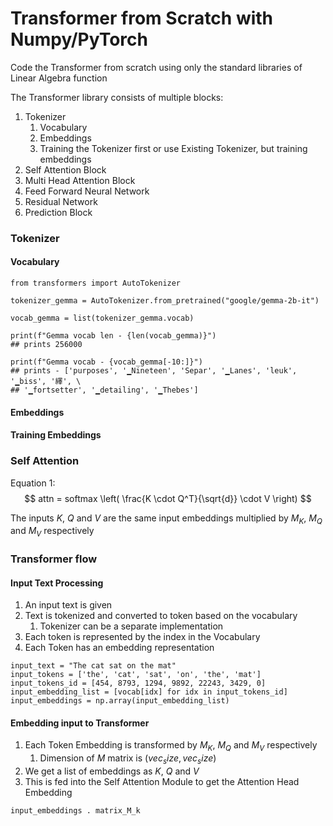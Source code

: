 # Transformer from Scratch with Numpy/PyTorch

Code the Transformer from scratch using only the standard libraries of Linear Algebra function

The Transformer library consists of multiple blocks:

1. Tokenizer
   1. Vocabulary
   2. Embeddings
   3. Training the Tokenizer first or use Existing Tokenizer, but training embeddings
2. Self Attention Block
3. Multi Head Attention Block
4. Feed Forward Neural Network
5. Residual Network
6. Prediction Block

### Tokenizer


#### Vocabulary

```
from transformers import AutoTokenizer

tokenizer_gemma = AutoTokenizer.from_pretrained("google/gemma-2b-it")

vocab_gemma = list(tokenizer_gemma.vocab)

print(f"Gemma vocab len - {len(vocab_gemma)}") 
## prints 256000

print(f"Gemma vocab - {vocab_gemma[-10:]}") 
## prints - ['purposes', '▁Nineteen', 'Separ', '▁Lanes', 'leuk', '▁biss', '繹', \
## '▁fortsetter', '▁detailing', '▁Thebes']
```

#### Embeddings


#### Training Embeddings




### Self Attention 

Equation 1:
$$ attn = softmax \left( \frac{K \cdot Q^T}{\sqrt{d}} \cdot V \right) $$ 


The inputs $K$, $Q$ and $V$ are the same input embeddings multiplied by $M_K$, $M_Q$ and $M_V$ respectively

### Transformer flow

#### Input Text Processing
1. An input text is given
2. Text is tokenized and converted to token based on the vocabulary
   1. Tokenizer can be a separate implementation
3. Each token is represented by the index in the Vocabulary
4. Each Token has an embedding representation

```
input_text = "The cat sat on the mat"
input_tokens = ['the', 'cat', 'sat', 'on', 'the', 'mat']
input_tokens_id = [454, 8793, 1294, 9892, 22243, 3429, 0]
input_embedding_list = [vocab[idx] for idx in input_tokens_id]
input_embeddings = np.array(input_embedding_list)
```



#### Embedding input to Transformer
1. Each Token Embedding is transformed by $M_K$, $M_Q$ and $M_V$ respectively
   1. Dimension of $M$ matrix is $(vec_size, vec_size)$
2. We get a list of embeddings as $K$, $Q$ and $V$
3. This is fed into the Self Attention Module to get the Attention Head Embedding

```
input_embeddings . matrix_M_k
```
